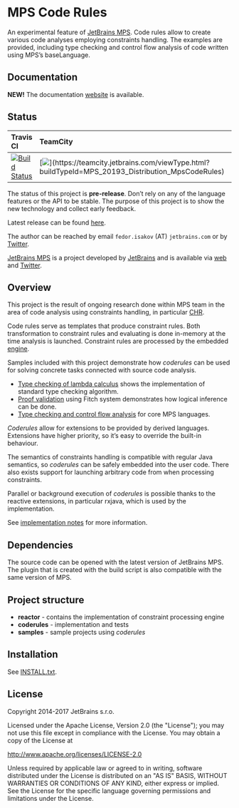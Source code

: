# MPS Code Rules

An experimental feature of [JetBrains MPS](https://jetbrains.com/mps). Code rules allow to create various code analyses employing constraints handling. The examples are provided, including type checking and control flow analysis of code written using MPS’s baseLanguage.

## Documentation

**NEW!** The documentation [website](http://jetbrains.github.io/mps-coderules/) is available.  

## Status
| Travis CI | TeamCity | TeamCity EAP |
|:--|:--|:--|
| [![Build Status](https://travis-ci.org/JetBrains/mps-coderules.svg?branch=master)](https://travis-ci.org/JetBrains/mps-coderules)  | [![](http://teamcity.jetbrains.com/app/rest/builds/buildType(id:MPS_20193_Distribution_MpsCodeRules)/statusIcon)](https://teamcity.jetbrains.com/viewType.html?buildTypeId=MPS_20193_Distribution_MpsCodeRules) | [![](http://teamcity.jetbrains.com/app/rest/builds/buildType(id:MPS_20201_Distribution_MpsCodeRules)/statusIcon)](https://teamcity.jetbrains.com/viewType.html?buildTypeId=MPS_20201_Distribution_MpsCodeRules) |


The status of this project is **pre-release**. Don’t rely on any of the language features or the API to be stable. The purpose of this project is to show the new technology and collect early feedback.

Latest release can be found [here](https://github.com/jetbrains/mps-coderules/releases).

The author can be reached by email `fedor.isakov` (AT) `jetbrains.com` or by [Twitter](https://twitter.com/fisakov).

[JetBrains MPS](https://www.jetbrains.com/mps/) is a project developed by [JetBrains](http://www.jetbrains.com/?fromFooter) and is available via [web](https://www.jetbrains.com/mps/) and [Twitter](http://twitter.com/jetbrains_mps).

## Overview

This project is the result of ongoing research done within MPS team in the area of code analysis using constraints handling, in particular [CHR](http://www.informatik.uni-ulm.de/pm/fileadmin/pm/home/fruehwirth/constraint-handling-rules-book.html).

Code rules serve as templates that produce constraint rules. Both transformation to constraint rules and evaluating is done in-memory at the time analysis is launched. Constraint rules are processed by the embedded [engine](reactor).

Samples included with this project demonstrate how *coderules* can be used for solving concrete tasks connected with source code analysis.

- [Type checking of lambda calculus](samples/lambdacalc) shows the implementation of standard type checking algorithm.
- [Proof validation](samples/fitch) using Fitch system demonstrates how logical inference can be done.
- [Type checking and control flow analysis](samples/mpscore) for core MPS languages.

*Coderules* allow for extensions to be provided by derived languages. Extensions have higher priority, so it’s easy to override the built-in behaviour.

The semantics of constraints handling is compatible with regular Java semantics, so *coderules* can be safely embedded into the user code. There also exists support for launching arbitrary code from when processing constraints.

Parallel or background execution of *coderules* is possible thanks to the reactive extensions, in particular rxjava, which is used by the implementation.

See [implementation notes](coderules/README.md) for more information.

## Dependencies

The source code can be opened with the latest version of JetBrains MPS. The plugin that is created with the build script is also compatible with the same version of MPS.

## Project structure

- **reactor** - contains the implementation of constraint processing engine
- **coderules** - implementation and tests
- **samples** - sample projects using *coderules*

## Installation

See [INSTALL.txt](INSTALL.txt).

## License

Copyright 2014-2017 JetBrains s.r.o.

Licensed under the Apache License, Version 2.0 (the "License");
you may not use this file except in compliance with the License.
You may obtain a copy of the License at

http://www.apache.org/licenses/LICENSE-2.0

Unless required by applicable law or agreed to in writing, software
distributed under the License is distributed on an "AS IS" BASIS,
WITHOUT WARRANTIES OR CONDITIONS OF ANY KIND, either express or implied.
See the License for the specific language governing permissions and
limitations under the License.
